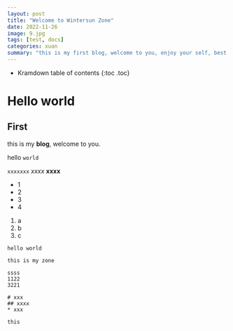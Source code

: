 ```yaml
---
layout: post
title: "Welcome to Wintersun Zone"
date: 2022-11-26
image: 9.jpg
tags: [test, docs]
categories: xuan
summary: "this is my first blog, welcome to you, enjoy your self, best wishs to you !"
---
```


* Kramdown table of contents
{:toc .toc}


# Hello world

## First

this is my **blog**, welcome to you.

hello `world`

`xxxxxxx` *xxxx* **xxxx** 

* 1
* 2
* 3
* 4

1. a
2. b
3. c

```
hello world

this is my zone
```

```
ssss
1122
3221

# xxx
## xxxx
* xxx

this
```